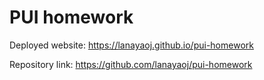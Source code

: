 # PUI homework

Deployed website: https://lanayaoj.github.io/pui-homework

Repository link: https://github.com/lanayaoj/pui-homework
